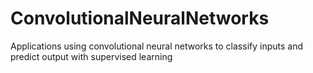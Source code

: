 # ConvolutionalNeuralNetworks
Applications using convolutional neural networks to classify inputs and predict output with supervised learning
